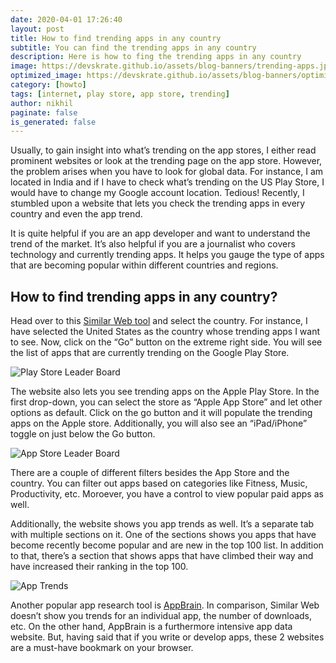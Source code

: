 ```yaml
---
date: 2020-04-01 17:26:40
layout: post
title: How to find trending apps in any country
subtitle: You can find the trending apps in any country
description: Here is how to fing the trending apps in any country
image: https://devskrate.github.io/assets/blog-banners/trending-apps.jpg
optimized_image: https://devskrate.github.io/assets/blog-banners/optimized/trending-apps.webp
category: [howto]
tags: [internet, play store, app store, trending]
author: nikhil
paginate: false
is_generated: false
---
```


Usually, to gain insight into what’s trending on the app stores, I either read prominent websites or look at the trending page on the app store. However, the problem arises when you have to look for global data. For instance, I am located in India and if I have to check what’s trending on the US Play Store, I would have to change my Google account location. Tedious! Recently, I stumbled upon a website that lets you check the trending apps in every country and even the app trend.

It is quite helpful if you are an app developer and want to understand the trend of the market. It’s also helpful if you are a journalist who covers technology and currently trending apps. It helps you gauge the type of apps that are becoming popular within different countries and regions.

## How to find trending apps in any country?

Head over to this <a href="https://www.similarweb.com/apps/top/google/app-index/us/all/top-free" target="_blank">Similar Web tool</a> and select the country. For instance, I have selected the United States as the country whose trending apps I want to see. Now, click on the “Go” button on the extreme right side. You will see the list of apps that are currently trending on the Google Play Store.

<img src="https://devskrate.github.io/assets/images/apps/play_store.webp" title="Play Store Leader Board"/>

The website also lets you see trending apps on the Apple Play Store. In the first drop-down, you can select the store as “Apple App Store” and let other options as default. Click on the go button and it will populate the trending apps on the Apple store. Additionally, you will also see an “iPad/iPhone” toggle on just below the Go button.

<img src="https://devskrate.github.io/assets/images/apps/app_store.webp" title="App Store Leader Board"/>

There are a couple of different filters besides the App Store and the country. You can filter out apps based on categories like Fitness, Music, Productivity, etc. Moroever, you have a control to view popular paid apps as well.

Additionally, the website shows you app trends as well. It’s a separate tab with multiple sections on it. One of the sections shows you apps that have become recently become popular and are new in the top 100 list. In addition to that, there’s a section that shows apps that have climbed their way and have increased their ranking in the top 100.

<img src="https://devskrate.github.io/assets/images/apps/app_trends.webp" title="App Trends"/>

Another popular app research tool is <a href="https://www.appbrain.com/info/ranking" target="_blank">AppBrain</a>. In comparison, Similar Web doesn’t show you trends for an individual app, the number of downloads, etc. On the other hand, AppBrain is a furthermore intensive app data website. But, having said that if you write or develop apps, these 2 websites are a must-have bookmark on your browser.
